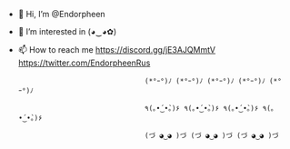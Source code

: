 - 👋 Hi, I’m @Endorpheen
 
- 👀 I’m interested in (◕‿◕✿) 

- 📫 How to reach me https://discord.gg/jE3AJQMmtV https://twitter.com/EndorpheenRus

                                     (*°ｰ°)ﾉ (*°ｰ°)ﾉ (*°ｰ°)ﾉ (*°ｰ°)ﾉ (*°ｰ°)ﾉ

                                     ٩(｡•́‿•̀｡)۶ ٩(｡•́‿•̀｡)۶ ٩(｡•́‿•̀｡)۶ ٩(｡•́‿•̀｡)۶

                                     (づ ◕‿◕ )づ (づ ◕‿◕ )づ (づ ◕‿◕ )づ


